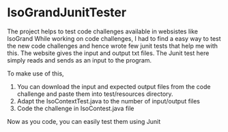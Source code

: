 # IsoGrandJunitTester

The project helps to test code challenges available in websistes like IsoGrand
While working on code challenges, I had to find a easy way to test the new code challenges and hence wrote few junit tests that help me with this.
The website gives the input and output txt files. The Junit test here simply reads and sends as an input to the program. 

To make use of this, 
1. You can download the input and expected output files from the code challenge and paste them into test/resources directory. 
2. Adapt the IsoContextTest.java to the number of input/output files
3. Code the challenge in IsoContest.java file

Now as you code, you can easily test them using Junit
